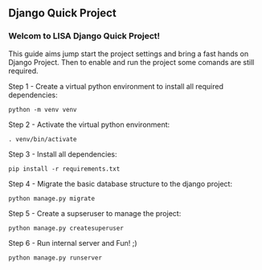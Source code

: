 ## Django Quick Project

### Welcom to LISA Django Quick Project!

This guide aims jump start the project settings and bring a fast hands on Django Project. Then to enable and run the project some comands are still required.

Step 1 - Create a virtual python environment to install all required dependencies:

```python -m venv venv```

Step 2 - Activate the virtual python environment:

```. venv/bin/activate```

Step 3 - Install all dependencies:

```pip install -r requirements.txt```

Step 4 - Migrate the basic database structure to the django project:

```python manage.py migrate```

Step 5 - Create a supseruser to manage the project:

```python manage.py createsuperuser```

Step 6 - Run internal server and Fun! ;)

```python manage.py runserver```